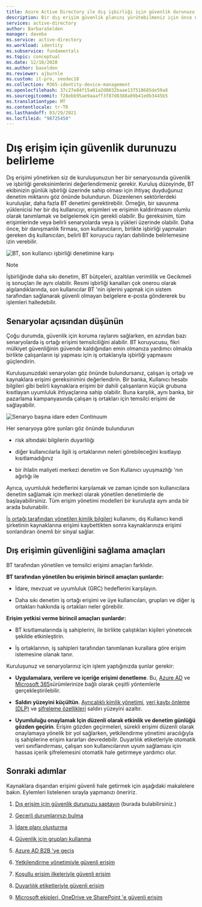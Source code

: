 ```yaml
---
title: Azure Active Directory ile dış işbirliği için güvenlik durunuzu belirleme
description: Bir dış erişim güvenlik planını yürütebilmeniz için önce ne elde etmek istediğinizi belirlemelisiniz.
services: active-directory
author: BarbaraSelden
manager: daveba
ms.service: active-directory
ms.workload: identity
ms.subservice: fundamentals
ms.topic: conceptual
ms.date: 12/18/2020
ms.author: baselden
ms.reviewer: ajburnle
ms.custom: it-pro, seodec18
ms.collection: M365-identity-device-management
ms.openlocfilehash: 37c27e84f15a01a2d8832baae137518685de59a8
ms.sourcegitcommit: f28ebb95ae9aaaff3f87d8388a09b41e0b3445b5
ms.translationtype: MT
ms.contentlocale: tr-TR
ms.lasthandoff: 03/29/2021
ms.locfileid: "98725450"
---
```

# <a name="determine-your-security-posture-for-external-access"></a>Dış erişim için güvenlik durunuzu belirleme 

Dış erişimi yönetirken siz de kuruluşunuzun her bir senaryosunda güvenlik ve işbirliği gereksinimlerini değerlendirmeniz gerekir. Kuruluş düzeyinde, BT ekibinizin günlük işbirliği üzerinde sahip olması için ihtiyaç duyduğunuz denetim miktarını göz önünde bulundurun. Düzenlenen sektörlerdeki kuruluşlar, daha fazla BT denetimi gerektirebilir. Örneğin, bir savunma yüklenicisi her bir dış kullanıcıyı, erişimleri ve erişimin kaldırılmasını olumlu olarak tanımlamak ve belgelemek için gerekli olabilir. Bu gereksinim, tüm erişimlerinde veya belirli senaryolarda veya iş yükleri üzerinde olabilir. Daha önce, bir danışmanlık firması, son kullanıcıların, birlikte işbirliği yapmaları gereken dış kullanıcıları, belirli BT koruyucu rayları dahilinde belirlemesine izin verebilir. 

![BT, son kullanıcı işbirliği denetimine karşı](media/secure-external-access/1-overall-control.png)

> [!NOTE]
> İşbirliğinde daha sıkı denetim, BT bütçeleri, azaltılan verimlilik ve Gecikmeli iş sonuçları ile aynı olabilir. Resmi işbirliği kanalları çok onerou olarak algılandıklarında, son kullanıcılar BT 'nin işlerini yapmak için sistem tarafından sağlanarak güvenli olmayan belgelere e-posta göndererek bu işlemleri halledebilir.

## <a name="think-in-terms-of-scenarios"></a>Senaryolar açısından düşünün

Çoğu durumda, güvenlik için koruma raylarını sağlarken, en azından bazı senaryolarda iş ortağı erişimi temsilciliğini alabilir. BT koruyucusu, fikri mülkiyet güvenliğinin güvende kaldığından emin olmanıza yardımcı olmakla birlikte çalışanların işi yapması için iş ortaklarıyla işbirliği yapmasını güçlendirin.

Kuruluşunuzdaki senaryoları göz önünde bulundursanız, çalışan iş ortağı ve kaynaklara erişimi gereksinimini değerlendirin. Bir banka, Kullanıcı hesabı bilgileri gibi belirli kaynaklara erişimi bir dahili çalışanların küçük grubuna kısıtlayan uyumluluk ihtiyaçlarına sahip olabilir. Buna karşılık, aynı banka, bir pazarlama kampanyasında çalışan iş ortakları için temsilci erişimi de sağlayabilir.

![Senaryo başına idare eden Continuum](media\secure-external-access\1-scenarios.png)

Her senaryoya göre şunları göz önünde bulundurun 

* risk altındaki bilgilerin duyarlılığı

* diğer kullanıcılarla ilgili iş ortaklarının neleri görebileceğini kısıtlayıp kısıtlamadığınız

* bir ihlalin maliyeti merkezi denetim ve Son Kullanıcı uyuşmazlığı 'nın ağırlığı ile

 Ayrıca, uyumluluk hedeflerini karşılamak ve zaman içinde son kullanıcılara denetim sağlamak için merkezi olarak yönetilen denetimlerle de başlayabilirsiniz. Tüm erişim yönetimi modelleri bir kuruluşta aynı anda bir arada bulunabilir. 

[İş ortağı tarafından yönetilen kimlik bilgileri](../external-identities/what-is-b2b.md) kullanımı, dış Kullanıcı kendi şirketinin kaynaklarına erişimi kaybettikten sonra kaynaklarınıza erişimi sonlandıran önemli bir sinyal sağlar.

## <a name="goals-of-securing-external-access"></a>Dış erişimin güvenliğini sağlama amaçları

BT tarafından yönetilen ve temsilci erişimi amaçları farklıdır.

**BT tarafından yönetilen bu erişimin birincil amaçları şunlardır:**

* İdare, mevzuat ve uyumluluk (GRC) hedeflerini karşılayın. 

* Daha sıkı denetim iş ortağı erişimi ve üye kullanıcıları, grupları ve diğer iş ortakları hakkında iş ortakları neler görebilir.

**Erişim yetkisi verme birincil amaçları şunlardır:**

* BT kısıtlamalarında iş sahiplerini, ile birlikte çalıştıkları kişileri yönetecek şekilde etkinleştirin.

* İş ortaklarının, iş sahipleri tarafından tanımlanan kurallara göre erişim istemesine olanak tanır.

Kuruluşunuz ve senaryolarınız için işlem yaptığınızda şunlar gerekir: 

* **Uygulamalara, verilere ve içeriğe erişimi denetleme**. Bu, [Azure AD](https://azure.microsoft.com/pricing/details/active-directory/) ve [Microsoft 365](https://www.microsoft.com/microsoft-365/compare-microsoft-365-enterprise-plans)sürümlerinize bağlı olarak çeşitli yöntemlerle gerçekleştirilebilir. 

* **Saldırı yüzeyini küçültün**. [Ayrıcalıklı kimlik yönetimi](../privileged-identity-management/pim-configure.md), [veri kaybı önleme (DLP)](/exchange/security-and-compliance/data-loss-prevention/data-loss-prevention) ve [şifreleme özellikleri](/exchange/security-and-compliance/data-loss-prevention/data-loss-prevention) saldırı yüzeyini azaltır.

* **Uyumluluğu onaylamak Için düzenli olarak etkinlik ve denetim günlüğü gözden geçirin**. Erişim gözden geçirmeleri, sürekli erişimi düzenli olarak onaylamaya yönelik bir yol sağlarken, yetkilendirme yönetimi aracılığıyla iş sahiplerine erişim kararları devredebilir. Duyarlılık etiketleriyle otomatik veri sınıflandırması, çalışan son kullanıcılarının uyum sağlaması için hassas içerik şifrelemesini otomatik hale getirmeye yardımcı olur.

## <a name="next-steps"></a>Sonraki adımlar 

Kaynaklara dışarıdan erişimi güvenli hale getirmek için aşağıdaki makalelere bakın. Eylemleri listelenen sırayla yapmanızı öneririz.

1. [Dış erişim için güvenlik durunuzu saptayın](1-secure-access-posture.md) (burada bulabilirsiniz.)

2. [Geçerli durumlarınızı bulma](2-secure-access-current-state.md)

3. [İdare planı oluşturma](3-secure-access-plan.md)

4. [Güvenlik için grupları kullanma](4-secure-access-groups.md)

5. [Azure AD B2B 'ye geçiş](5-secure-access-b2b.md)

6. [Yetkilendirme yönetimiyle güvenli erişim](6-secure-access-entitlement-managment.md)

7. [Koşullu erişim ilkeleriyle güvenli erişim](7-secure-access-conditional-access.md)

8. [Duyarlılık etiketleriyle güvenli erişim](8-secure-access-sensitivity-labels.md)

9. [Microsoft ekipleri, OneDrive ve SharePoint 'e güvenli erişim](9-secure-access-teams-sharepoint.md)
 

